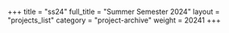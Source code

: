 +++
title = "ss24"
full_title = "Summer Semester 2024"
layout = "projects_list"
category = "project-archive"
weight = 20241
+++

